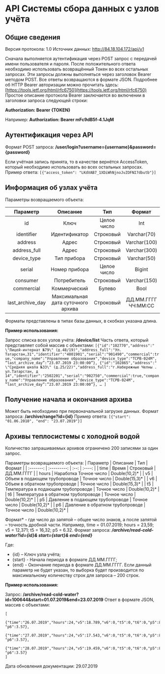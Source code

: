 # API Системы сбора данных с узлов учёта

## Общие сведения

Версия протокола: 1.0
Источник данных: http://84.18.104.172/api/v1

Сначала выполняется аутентификация через POST запрос с передачей имени пользователя и пароля. После положительного ответа необходимо использовать возвращённый Токен во всех остальных запросах. Эти запросы должны выполняться через заголовок Bearer методом POST. Все ответы возвращаются в формате JSON.
Подробнее об HTTP Bearer авторизации можно прочитать здесь: [https://tools.ietf.org/html/rfc6750](https://tools.ietf.org/html/rfc6750)
Простое описание протокола Bearer заключается во включении в заголовки запроса следующей строки:

**Authorization: Bearer {TOKEN}**

Например: 
**Authorization: Bearer mFc9dB5f-4.1JqM**

## Аутентификация через API

Формат POST запроса: **/user/login?username={username}&password={password}**

Если учётная запись принята, то в качестве вернётся AccessToken, который необходимо использовать во всех остальных запросах.
Пример ответа:
```[{"access_token": "LKdVAB7_1XDiWhNjnoJvZOFNI7dbutb"}]```

## Информация об узлах учёта

Параметры возвращаемого объекта:

| Параметр   |  Описание  |  Тип  | Формат |
| :--------: | :--------: | :---: | :----: |
| id | Ключ | Целое число | Int |
| identifier | Идентификатор | Строковый | Varchar(70) |
| address | Адрес | Строковый | Varchar(100) |
| address_full | Адрес | Строковый | Varchar(300) |
| device_type | Тип прибора | Строковый | Varchar(50) |
| serial | Номер прибора | Целое число | Bigint |
| consumer | Потребитель | Строковый | Varchar(150) |
| commercial | Коммерческий | Булево | Bool |
| last_archive_day | Максимальная дата суточного архива	| Строковый | ДД.ММ.ГГГГ ЧЧ:ММ:СС |

Форматы представлены в типах базы данных, в скобках указана длина.

**Пример использования:**

Запрос списка всех узлов учёта: **/device/list**
Часть ответа, который представляет собой массив с объектами:
```[{"id":"102770","address":" \"Лицей-интернат №79\" (д.48/19)","address_full":"Ул. Татарстан,31","identifier":"4801901","serial":"901490","commercial":true,"company_name":"Управление образования","device_type":"ТСРВ-024М", ”last_archive_day”:”23.07.2019 23:00:00”}, {"id":"102865","address":" \"Средняя школа №33\" (д.25/22)","address_full":"г.Набережные Челны . ул.Татарстан, д 14","identifier":"2502201","serial":"902750","commercial":true,"company_name":"Управление образования","device_type":"ТСРВ-024М", ”last_archive_day”:”23.07.2019 23:00:00”}, … ]```

## Получение начала и окончания архива

Может быть необходимо при первоначальной загрузке данных.
Формат запроса: **/archive/range?id={id}**
Пример ответа:
```[{"start": "01.06.2010", "end": "23.07.2019"}]```

## Архивы теплосистемы c холодной водой

Количество запрашиваемых архивов ограничено 200 записями за один запрос.

Параметры возвращаемого объекта:
| Параметр  |	Описание  | Тип	 | Формат |
| :-------: | :---------: | :--: | :----: |
| time	    | Время	  | Строковый | ДД.ММ.ГГГГ |
| hours	    | Наработка	Точное число | Double(10,2)* |
| v5	    | Объем в подающем трубопроводе | Точное число | Double(15,3)* |
| v6	    | Объем в обратном трубопроводе | Точное число | Double(15,3)* |
| t5	    | Температура в подающем трубопроводе | Точное число | Double(10,2)* |
| t6	    | Температура в обратном трубопроводе | Точное число | Double(10,2)* |
| p5	    | Давление в подающем трубопроводе | Точное число | Double(10,2)* |
| p6	    | Давление в обратном трубопроводе | Точное число | Double(10,2)* |

Формат* - где число до запятой – общее число знаков, а после запятой – точность дробной части. Например, time = 01.07.2019; hours = 23,59; v5 = 12,371; t5 = 16,32; p5 = 6.32.
Формат запроса: ***/archive/read-cold-water?id={id}& start={start}& end={end}***

Где:
* {id} – Ключ узла учёта;
* {start} - Начала периода в формате ДД.ММ.ГГГГ;
* {end} - Окончание периода в формате ДД.ММ.ГГГГ. Если данный параметр не будет указан, то выборка будет производится по максимальному количеству строк для запроса – 200 строк.

**Пример использования:**

Запрос: **/archive/read-cold-water?id=100644&start=01.07.2019&end=23.07.2019**
Ответ в формате JSON, массив с объектами:
```
[
	{"time":"26.07.2019","hours":24,"v5":18.789,"v6":0,"t5":0,"t6":0,"p5":8.16, "p6":3.57},
	{"time":"27.07.2019","hours":24,"v5":17.543,"v6":0,"t5":0,"t6":0,"p5":8.16, "p6":3.57},
	{"time":"28.07.2019","hours":24,"v5":19.459,"v6":0,"t5":0,"t6":0,"p5":8.16, "p6":3.57}
]
```

Дата обновления документации: 29.07.2019
